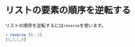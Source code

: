 リストの要素の順序を逆転する
============================

リストの順序を逆転するには`reverse`を使います。

```haskell
> reverse [0..3]
[3,2,1,0]
```
